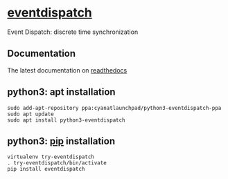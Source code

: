 # <a href="https://github.com/cyan-at/eventdispatch" target="_blank">eventdispatch</a>
Event Dispatch: discrete time synchronization

## Documentation

The latest documentation on <a href="https://eventdispatch.readthedocs.io/en/latest/" target="_blank">readthedocs</a>

## python3: apt installation
```
sudo add-apt-repository ppa:cyanatlaunchpad/python3-eventdispatch-ppa
sudo apt update
sudo apt install python3-eventdispatch
```

## python3: <a href="https://pypi.org/project/eventdispatch/" target="_blank">pip</a> installation
```
virtualenv try-eventdispatch
. try-eventdispatch/bin/activate
pip install eventdispatch
```